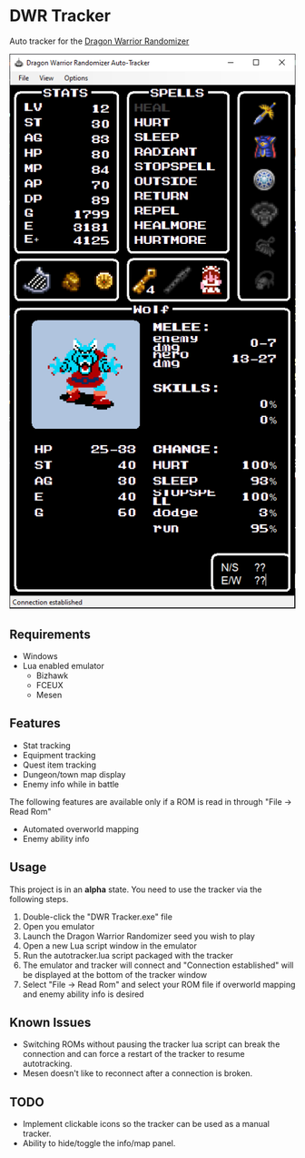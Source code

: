 ﻿# DWR Tracker

Auto tracker for the [Dragon Warrior Randomizer](https://github.com/mcgrew/dwrandomizer)

![DWR Tracker screenshot](https://github.com/anguirel86/DWR-Tracker/raw/master/dwr-tracker.PNG)

## Requirements

* Windows
* Lua enabled emulator
  * Bizhawk
  * FCEUX
  * Mesen

## Features

* Stat tracking
* Equipment tracking
* Quest item tracking
* Dungeon/town map display
* Enemy info while in battle

The following features are available only if a ROM is read in through "File -> Read Rom"
* Automated overworld mapping
* Enemy ability info  
  
## Usage

This project is in an **alpha** state. You need to use the tracker via the following steps.

1. Double-click the "DWR Tracker.exe" file
2. Open you emulator 
3. Launch the Dragon Warrior Randomizer seed you wish to play
4. Open a new Lua script window in the emulator 
5. Run the autotracker.lua script packaged with the tracker
6. The emulator and tracker will connect and "Connection established" will be displayed at the bottom of the tracker window
7. Select "File -> Read Rom" and select your ROM file if overworld mapping and enemy ability info is desired 

## Known Issues

* Switching ROMs without pausing the tracker lua script can break the connection and can force a restart of the tracker to resume autotracking.
* Mesen doesn't like to reconnect after a connection is broken.

## TODO 

* Implement clickable icons so the tracker can be used as a manual tracker.
* Ability to hide/toggle the info/map panel.


